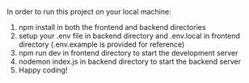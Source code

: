 In order to run this project on your local machine:

1. npm install in both the frontend and backend directories
2. setup your .env file in backend directory and .env.local in frontend directory (.env.example is provided for reference)
3. npm run dev in frontend directory to start the development server
4. nodemon index.js in backend directory to start the backend server
5. Happy coding!